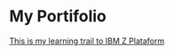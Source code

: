 # My Portifolio

[This is my learning trail to IBM Z Plataform](/learning/ibm-z-plataform/README.md)
